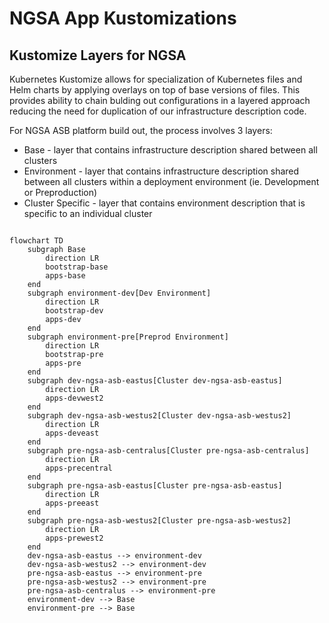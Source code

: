 # NGSA App Kustomizations

## Kustomize Layers for NGSA

Kubernetes Kustomize allows for specialization of Kubernetes files and Helm charts by applying overlays on top of base versions of files. This provides ability to chain bulding out configurations in a layered approach reducing the need for duplication of our infrastructure description code.

For NGSA ASB platform build out, the process involves 3 layers:

- Base - layer that contains infrastructure description shared between all clusters
- Environment - layer that contains infrastructure description shared between all clusters within a deployment environment (ie. Development or Preproduction)
- Cluster Specific - layer that contains environment description that is specific to an individual cluster

```mermaid

flowchart TD
    subgraph Base
        direction LR
        bootstrap-base
        apps-base
    end
    subgraph environment-dev[Dev Environment]
        direction LR
        bootstrap-dev
        apps-dev
    end
    subgraph environment-pre[Preprod Environment]
        direction LR
        bootstrap-pre
        apps-pre
    end
    subgraph dev-ngsa-asb-eastus[Cluster dev-ngsa-asb-eastus]
        direction LR
        apps-devwest2
    end     
    subgraph dev-ngsa-asb-westus2[Cluster dev-ngsa-asb-westus2]
        direction LR
        apps-deveast
    end
    subgraph pre-ngsa-asb-centralus[Cluster pre-ngsa-asb-centralus]
        direction LR
        apps-precentral
    end
    subgraph pre-ngsa-asb-eastus[Cluster pre-ngsa-asb-eastus]
        direction LR
        apps-preeast
    end
    subgraph pre-ngsa-asb-westus2[Cluster pre-ngsa-asb-westus2]
        direction LR
        apps-prewest2
    end
    dev-ngsa-asb-eastus --> environment-dev
    dev-ngsa-asb-westus2 --> environment-dev
    pre-ngsa-asb-eastus --> environment-pre
    pre-ngsa-asb-westus2 --> environment-pre
    pre-ngsa-asb-centralus --> environment-pre
    environment-dev --> Base
    environment-pre --> Base 
```
